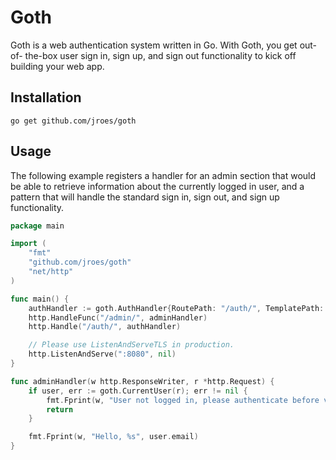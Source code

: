 # Goth

Goth is a web authentication system written in Go. With Goth, you get out-of-
the-box user sign in, sign up, and sign out functionality to kick off building
your web app.

## Installation
```
go get github.com/jroes/goth
```

## Usage
The following example registers a handler for an admin section that would be
able to retrieve information about the currently logged in user, and a pattern
that will handle the standard sign in, sign out, and sign up functionality.

```go
package main

import (
    "fmt"
    "github.com/jroes/goth"
    "net/http"
)

func main() {
    authHandler := goth.AuthHandler{RoutePath: "/auth/", TemplatePath: "tmpl/", AfterSignupURL: "/", AfterSigninURL: "/"}
    http.HandleFunc("/admin/", adminHandler)
    http.Handle("/auth/", authHandler)

    // Please use ListenAndServeTLS in production.
    http.ListenAndServe(":8080", nil)
}

func adminHandler(w http.ResponseWriter, r *http.Request) {
    if user, err := goth.CurrentUser(r); err != nil {
        fmt.Fprint(w, "User not logged in, please authenticate before visiting this page.")
        return
    }

    fmt.Fprint(w, "Hello, %s", user.email)
}
```
